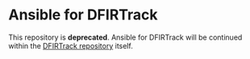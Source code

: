 # Ansible for DFIRTrack

This repository is **deprecated**.
Ansible for DFIRTrack will be continued within the [DFIRTrack repository](https://github.com/stuhli/dfirtrack) itself.
